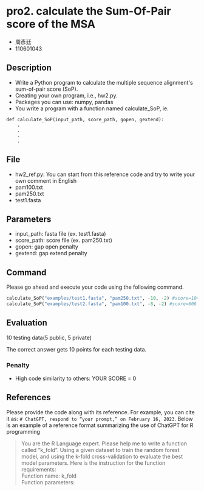 # pro2. calculate the Sum-Of-Pair score of the MSA
* 周彥廷
* 110601043 

## Description

* Write a Python program to calculate the multiple sequence alignment's sum-of-pair score (SoP).
* Creating your own program, i.e., hw2.py.
* Packages you can use: numpy, pandas
* You write a program with a function named calculate_SoP, ie.
```
def calculate_SoP(input_path, score_path, gopen, gextend):
    .
    .
    .
    .
```

## File

* hw2_ref.py: You can start from this reference code and try to write your own comment in English
* pam100.txt
* pam250.txt
* test1.fasta

## Parameters

* input_path: fasta file (ex. test1.fasta)
* score_path: score file (ex. pam250.txt)
* gopen: gap open penalty
* gextend: gap extend penalty

## Command

Please go ahead and execute your code using the following command.


```Python
calculate_SoP("examples/test1.fasta", "pam250.txt", -10, -2) #score=1047
calculate_SoP("examples/test2.fasta", "pam100.txt", -8, -2) #score=606
```
 

## Evaluation

10 testing data(5 public, 5 private)

The correct answer gets 10 points for each testing data.

### Penalty

* High code similarity to others: YOUR SCORE = 0

## References
Please provide the code along with its reference. For example, you can cite it as: ```# ChatGPT, respond to “your prompt,” on February 16, 2023```. Below is an example of a reference format summarizing the use of ChatGPT for R programming

>You are the R Language expert.
>Please help me to write a function called “k_fold”.
>Using a given dataset to train the random forest model, and using the k-fold cross-validation to evaluate the best model parameters. Here is the instruction for the function requirements:\
>Function name: k_fold\
>Function parameters:

